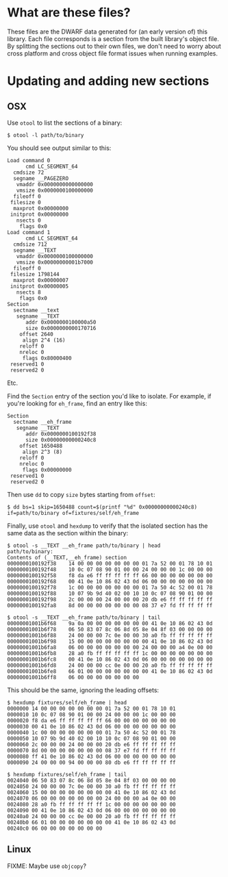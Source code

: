 # What are these files?

These files are the DWARF data generated for (an early version of) this
library. Each file corresponds is a section from the built library's object
file. By splitting the sections out to their own files, we don't need to worry
about cross platform and cross object file format issues when running examples.

# Updating and adding new sections

## OSX

Use `otool` to list the sections of a binary:

```
$ otool -l path/to/binary
```

You should see output similar to this:

```
Load command 0
      cmd LC_SEGMENT_64
  cmdsize 72
  segname __PAGEZERO
   vmaddr 0x0000000000000000
   vmsize 0x0000000100000000
  fileoff 0
 filesize 0
  maxprot 0x00000000
 initprot 0x00000000
   nsects 0
    flags 0x0
Load command 1
      cmd LC_SEGMENT_64
  cmdsize 712
  segname __TEXT
   vmaddr 0x0000000100000000
   vmsize 0x00000000001b7000
  fileoff 0
 filesize 1798144
  maxprot 0x00000007
 initprot 0x00000005
   nsects 8
    flags 0x0
Section
  sectname __text
   segname __TEXT
      addr 0x0000000100000a50
      size 0x0000000000170716
    offset 2640
     align 2^4 (16)
    reloff 0
    nreloc 0
     flags 0x80000400
 reserved1 0
 reserved2 0
```

Etc.

Find the `Section` entry of the section you'd like to isolate. For example, if
you're looking for `eh_frame`, find an entry like this:

```
Section
  sectname __eh_frame
   segname __TEXT
      addr 0x0000000100192f38
      size 0x00000000000240c8
    offset 1650488
     align 2^3 (8)
    reloff 0
    nreloc 0
     flags 0x00000000
 reserved1 0
 reserved2 0
```

Then use `dd` to copy `size` bytes starting from `offset`:

```
$ dd bs=1 skip=1650488 count=$(printf "%d" 0x00000000000240c8) if=path/to/binary of=fixtures/self/eh_frame
```

Finally, use `otool` and `hexdump` to verify that the isolated section has the
same data as the section within the binary:

```
$ otool -s __TEXT __eh_frame path/to/binary | head
path/to/binary:
Contents of (__TEXT,__eh_frame) section
0000000100192f38	14 00 00 00 00 00 00 00 01 7a 52 00 01 78 10 01 
0000000100192f48	10 0c 07 08 90 01 00 00 24 00 00 00 1c 00 00 00 
0000000100192f58	f8 da e6 ff ff ff ff ff 66 00 00 00 00 00 00 00 
0000000100192f68	00 41 0e 10 86 02 43 0d 06 00 00 00 00 00 00 00 
0000000100192f78	1c 00 00 00 00 00 00 00 01 7a 50 4c 52 00 01 78 
0000000100192f88	10 07 9b 9d 40 02 00 10 10 0c 07 08 90 01 00 00 
0000000100192f98	2c 00 00 00 24 00 00 00 20 db e6 ff ff ff ff ff 
0000000100192fa8	8d 00 00 00 00 00 00 00 08 37 e7 fd ff ff ff ff

$ otool -s __TEXT __eh_frame path/to/binary | tail
00000001001b6f68	9a 0a 00 00 00 00 00 00 00 41 0e 10 86 02 43 0d 
00000001001b6f78	06 50 83 07 8c 06 8d 05 8e 04 8f 03 00 00 00 00 
00000001001b6f88	24 00 00 00 7c 0e 00 00 30 a0 fb ff ff ff ff ff 
00000001001b6f98	15 00 00 00 00 00 00 00 00 41 0e 10 86 02 43 0d 
00000001001b6fa8	06 00 00 00 00 00 00 00 24 00 00 00 a4 0e 00 00 
00000001001b6fb8	28 a0 fb ff ff ff ff ff 1c 00 00 00 00 00 00 00 
00000001001b6fc8	00 41 0e 10 86 02 43 0d 06 00 00 00 00 00 00 00 
00000001001b6fd8	24 00 00 00 cc 0e 00 00 20 a0 fb ff ff ff ff ff 
00000001001b6fe8	66 01 00 00 00 00 00 00 00 41 0e 10 86 02 43 0d 
00000001001b6ff8	06 00 00 00 00 00 00 00 
```

This should be the same, ignoring the leading offsets:

```
$ hexdump fixtures/self/eh_frame | head
0000000 14 00 00 00 00 00 00 00 01 7a 52 00 01 78 10 01
0000010 10 0c 07 08 90 01 00 00 24 00 00 00 1c 00 00 00
0000020 f8 da e6 ff ff ff ff ff 66 00 00 00 00 00 00 00
0000030 00 41 0e 10 86 02 43 0d 06 00 00 00 00 00 00 00
0000040 1c 00 00 00 00 00 00 00 01 7a 50 4c 52 00 01 78
0000050 10 07 9b 9d 40 02 00 10 10 0c 07 08 90 01 00 00
0000060 2c 00 00 00 24 00 00 00 20 db e6 ff ff ff ff ff
0000070 8d 00 00 00 00 00 00 00 08 37 e7 fd ff ff ff ff
0000080 ff 41 0e 10 86 02 43 0d 06 00 00 00 00 00 00 00
0000090 24 00 00 00 94 00 00 00 80 db e6 ff ff ff ff ff

$ hexdump fixtures/self/eh_frame | tail
0024040 06 50 83 07 8c 06 8d 05 8e 04 8f 03 00 00 00 00
0024050 24 00 00 00 7c 0e 00 00 30 a0 fb ff ff ff ff ff
0024060 15 00 00 00 00 00 00 00 00 41 0e 10 86 02 43 0d
0024070 06 00 00 00 00 00 00 00 24 00 00 00 a4 0e 00 00
0024080 28 a0 fb ff ff ff ff ff 1c 00 00 00 00 00 00 00
0024090 00 41 0e 10 86 02 43 0d 06 00 00 00 00 00 00 00
00240a0 24 00 00 00 cc 0e 00 00 20 a0 fb ff ff ff ff ff
00240b0 66 01 00 00 00 00 00 00 00 41 0e 10 86 02 43 0d
00240c0 06 00 00 00 00 00 00 00                        
```

## Linux

FIXME: Maybe use `objcopy`?
